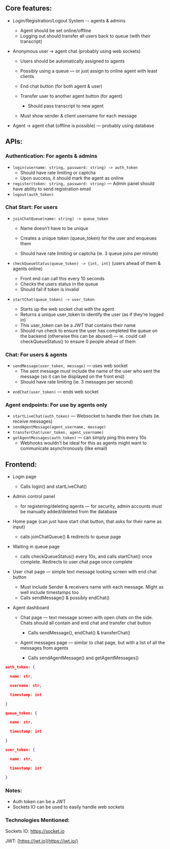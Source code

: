 ## Core features:

* Login/Registration/Logout System -- agents & admins
  * Agent should be set online/offline
  * Logging out should transfer all users back to queue (with their transcript)

* Anonymous user -> agent chat (probably using web sockets)
  * Users should be automatically assigned to agents

  * Possibly using a queue — or just assign to online agent with least clients

  * End chat button (for both agent & user)

  * Transfer user to another agent button (for agent)
    * Should pass transcript to new agent

  * Must show sender & client username for each message

* Agent -> agent chat (offline is possible) — probably using database

## APIs:

### Authentication: For agents & admins

* `login(username: string, password: string) -> auth_token`
  * Should have rate limiting or captcha
  * Upon success, it should mark the agent as online
* `register(token: string, password: string)` — Admin panel should have ability to send registration email
* `logout(auth_token)`

### Chat Start: For users

* `joinChatQueue(name: string) -> queue_token`
  * Name doesn’t have to be unique

  * Creates a unique token (queue_token) for the user and enqueues them
  * Should have rate limiting or captcha (ie. 3 queue joins per minute)
* `checkQueueStatus(queue_token) -> {int, int}` (users ahead of them & agents online)
  * Front end can call this every 10 seconds
  * Checks the users status in the queue
  * Should fail if token is invalid

* `startChat(queue_token) -> user_token`
  * Starts up the web socket chat with the agent
  * Returns a unique user_token to identify the user (as if they’re logged in)
  * This user_token can be a JWT that contains their name
  * Should run check to ensure the user has completed the queue on the backend (otherwise this can be abused) — ie. could call checkQueueStatus() to ensure 0 people ahead of them

### Chat: For users & agents

- `sendMessage(user_token, message)` — uses web socket
  * The sent message must include the name of the user who sent the message (so it can be displayed on the front end)
  * Should have rate limiting (ie. 3 messages per second)

* `endChat(user_token)` — ends web socket

### Agent endpoints: For use by agents only

* `startLiveChat(auth_token)` — Websocket to handle their live chats (ie. receive messages)
* `sendAgentMessage(agent_username, message)`
* `transferChat(user_token, agent_username)`
* `getAgentMessages(auth_token)` — can simply ping this every 10s
  * Webhooks wouldn’t be ideal for this as agents might want to communicate asynchronously (like email)



## Frontend:

* Login page
  * Calls login() and startLiveChat()

* Admin control panel
  * for registering/deleting agents — for security, admin accounts must be manually added/deleted from the database

* Home page (can just have start chat button, that asks for their name as input)
  * calls joinChatQueue() & redirects to queue page

* Waiting in queue page
  * calls checkQueueStatus() every 10s, and calls startChat() once complete. Redirects to user chat page once complete

* User chat page — simple text message looking screen with end chat button
  * Must include Sender & receivers name with each message. Might as well include timestamps too
  * Calls sendMessage() & possibly endChat()

* Agent dashboard
  * Chat page — text message screen with open chats on the side. Chats should all contain and end chat and transfer chat button
    * Calls sendMessage(), endChat() & transferChat()

  * Agent messages page — similar to chat page, but with a list of all the messages from agents
    * Calls sendAgentMessage() and getAgentMessages()


````json
auth_token: {

  name: str,

  username: str,

  timestamp: int

}
````

```json
queue_token: {

  name: str,

  timestamp: int

}
```

```json
user_token: {

  name: str,

  timestamp: int

}
```

### Notes:

* Auth token can be a JWT
* Sockets IO can be used to easily handle web sockets

### Technologies Mentioned:

Sockets IO: https://socket.io

JWT: [https://jwt.io](https://jwt.io/)
